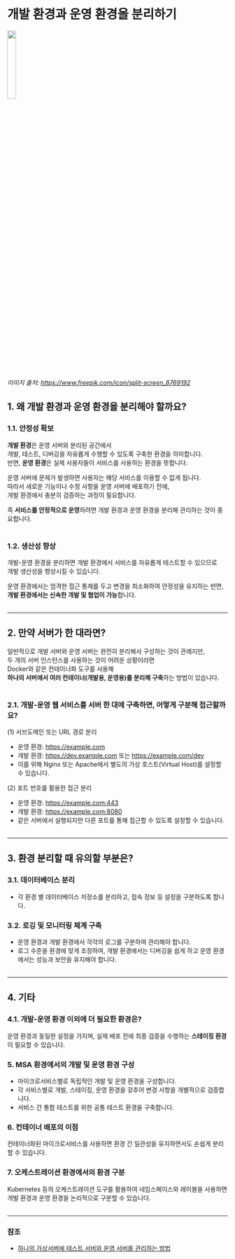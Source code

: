 # 개발 환경과 운영 환경을 분리하기

<img width="20%" src="https://github.com/user-attachments/assets/d1799a17-34df-4315-9d5f-4ff5311c09d2"/>

_이미지 출처: https://www.freepik.com/icon/split-screen_8769192_

## **1. 왜 개발 환경과 운영 환경을 분리해야 할까요?**
### **1.1. 안정성 확보**
**개발 환경**은 운영 서버와 분리된 공간에서<br/>
개발, 테스트, 디버깅을 자유롭게 수행할 수 있도록 구축한 환경을 의미합니다.<br/>
반면, **운영 환경**은 실제 사용자들이 서비스를 사용하는 환경을 뜻합니다.

운영 서버에 문제가 발생하면 사용자는 해당 서비스를 이용할 수 없게 됩니다.<br/>
따라서 새로운 기능이나 수정 사항을 운영 서버에 배포하기 전에,<br/>
개발 환경에서 충분히 검증하는 과정이 필요합니다.

즉 **서비스를 안정적으로 운영**하려면 개발 환경과 운영 환경을 분리해 관리하는 것이 중요합니다.
<br/><br/>

### **1.2. 생산성 향상**
개발-운영 환경을 분리하면 개발 환경에서 서비스를 자유롭게 테스트할 수 있으므로<br/>
개발 생산성을 향상시킬 수 있습니다.

운영 환경에서는 엄격한 접근 통제를 두고 변경을 최소화하여 안정성을 유지하는 반면,<br/>
**개발 환경에서는 신속한 개발 및 협업이 가능**합니다.<br/><br/>

---

## **2. 만약 서버가 한 대라면?**
일반적으로 개발 서버와 운영 서버는 완전히 분리해서 구성하는 것이 관례지만,<br/>
두 개의 서버 인스턴스를 사용하는 것이 어려운 상황이라면<br/>
Docker와 같은 컨테이너화 도구를 사용해<br/>
**하나의 서버에서 여러 컨테이너(개발용, 운영용)를 분리해 구축**하는 방법이 있습니다.
<br/><br/>

### **2.1. 개발-운영 웹 서비스를 서버 한 대에 구축하면, 어떻게 구분해 접근할까요?**
(1) 서브도메인 또는 URL 경로 분리
* 운영 환경: https://example.com
* 개발 환경: https://dev.example.com 또는 https://example.com/dev
* 이를 위해 Nginx 또는 Apache에서 별도의 가상 호스트(Virtual Host)를 설정할 수 있습니다.

(2) 포트 번호를 활용한 접근 분리
* 운영 환경: https://example.com:443
* 개발 환경: https://example.com:8080
* 같은 서버에서 실행되지만 다른 포트를 통해 접근할 수 있도록 설정할 수 있습니다.
<br/><br/>

---

## **3. 환경 분리할 때 유의할 부분은?**
### **3.1. 데이터베이스 분리**
* 각 환경 별 데이터베이스 저장소를 분리하고, 접속 정보 등 설정을 구분하도록 합니다.
### **3.2. 로깅 및 모니터링 체계 구축**
* 운영 환경과 개발 환경에서 각각의 로그를 구분하여 관리해야 합니다.
* 로그 수준을 환경에 맞게 조정하여, 개발 환경에서는 디버깅을 쉽게 하고 운영 환경에서는 성능과 보안을 유지해야 합니다.
<br/><br/>

---

## **4. 기타**
### **4.1. 개발-운영 환경 이외에 더 필요한 환경은?**
운영 환경과 동일한 설정을 가지며, 실제 배포 전에 최종 검증을 수행하는 **스테이징 환경**이 필요할 수 있습니다.

### **5. MSA 환경에서의 개발 및 운영 환경 구성**
* 마이크로서비스별로 독립적인 개발 및 운영 환경을 구성합니다.
* 각 서비스별로 개발, 스테이징, 운영 환경을 갖추어 변경 사항을 개별적으로 검증합니다.
* 서비스 간 통합 테스트를 위한 공통 테스트 환경을 구축합니다.

### **6. 컨테이너 배포의 이점**
컨테이너화된 마이크로서비스를 사용하면 환경 간 일관성을 유지하면서도 손쉽게 분리할 수 있습니다.

### **7. 오케스트레이션 환경에서의 환경 구분**
Kubernetes 등의 오케스트레이션 도구를 활용하여 네임스페이스와 레이블을 사용하면 개발 환경과 운영 환경을 논리적으로 구분할 수 있습니다.
<br/><br/>

---

### 참조
* [하나의 가상서버에 테스트 서버와 운영 서버를 관리하는 방법
](https://www.inflearn.com/community/questions/1193887/%ED%95%98%EB%82%98%EC%9D%98-%EA%B0%80%EC%83%81%EC%84%9C%EB%B2%84%EC%97%90-%ED%85%8C%EC%8A%A4%ED%8A%B8-%EC%84%9C%EB%B2%84%EC%99%80-%EC%9A%B4%EC%98%81-%EC%84%9C%EB%B2%84%EB%A5%BC-%EA%B4%80%EB%A6%AC%ED%95%98%EB%8A%94-%EB%B0%A9%EB%B2%95?srsltid=AfmBOoqym15czjTSJ5uTyzvL9PY6ojvS__IdUrpKBx3VacDVKUfemagG)
